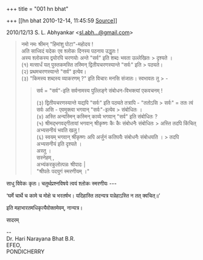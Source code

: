 +++
title = "001 hn bhat"

+++
[[hn bhat	2010-12-14, 11:45:59 [Source](https://groups.google.com/g/samskrita/c/5_dLrYc0LzA)]]



  
  

2010/12/13 S. L. Abhyankar \<[sl.abh...@gmail.com]()\>

  

> नमो नमः श्रीमन् "हिमांशु पोटा"-महोदय !  
> अति साध्विदं यदेकः एव श्लोकः दिनस्य पठनाय उद्धृतः !  
> अस्य श्लोकस्य द्वयोरपि चरणयोः अन्ते "सर्व" इति शब्दः भवता उल्लेखितः > दृश्यते ।  
> (१) मत्सार्धं यत् पुस्तकमस्ति तस्मिन् द्वितीयचरणस्यान्ते "सर्वः" इति > पठ्यते।  
> (२) प्रथमचरणस्यान्ते "सर्व" इत्येव।  
> (३) "किमस्य शब्दस्य व्याकरणम् ?" इति विचारः मनसि संजातः। स्वभावतः तु > -  
> > 
> > सर्व = "सर्व"-इति सर्वनामस्य पुल्लिङ्गे संबोधन-विभक्त्यां एकवचनम् !  
> > 
> > (३) द्वितीयचरणस्यान्ते यद्यपि "सर्वः" इति पठ्यते तत्रापि - "ततोऽसि > सर्वः" = ततः त्वं सर्वः असि - एवमुक्त्वा भगवान् "सर्वः"-इत्येव > संबोधितः ।  
> (४) अस्ति अन्यस्मिन् कस्मिन् काव्ये भगवान् "सर्व" इति संबोधितः ?  
> (५) श्रीमद्भगवद्गीतायां भगवान् श्रीकृष्णः कैः कैः संबोधनैः संबोधितः > अस्ति तदपि किंचित् अभ्यसनीयं भवति खलु !  
> (६) स्वयम् भगवान् श्रीकृष्णः अपि अर्जुनं कतिपयैः संबोधनैः संबोधयति । > तदपि अभ्यसनीयं इति दृश्यते ।  
> अस्तु ।  
> सस्नेहम् ,  
> अभ्यंकरकुलोत्पन्नः श्रीपादः \|  
> "श्रीपतेः पदयुगं स्मरणीयम् ।"  

  

साधु विवेकः कृतः। चतुर्थप्रश्नविषये त्वयं श्लोकः स्मरणीयः ---

  

‘घर्मे चार्थे च कामे च मोक्षे च भरतर्षभ। यदिहास्ति तदन्यत्र यन्नेहाऽस्ति न तत्‌ क्वचित्‌॥’

  

इति महाभारतमधिकृत्यैवोक्तमेवम्, नान्यत्र।

  

सादरम्

--  
Dr. Hari Narayana Bhat B.R.  
EFEO,  
PONDICHERRY  

